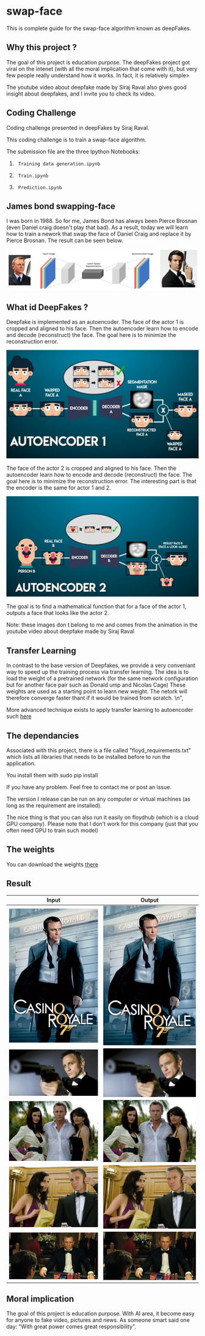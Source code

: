 # swap-face

This is complete guide for the swap-face algorithm known as deepFakes. 

## Why this project ?

The goal of this project is education purpose. The deepFakes project got viral on the intenet (with all the moral implication that come with it), but very few people really understand how it works. In fact, it is relatively simple>

The youtube video about deepfake made by Siraj Raval also gives good insight about deepfakes, and I invite you to check its video.

## Coding Challenge

Coding challenge presented in deepFakes by Siraj Raval.

This coding challenge is to train a swap-face algorithm.

The submission file are the three Ipython Notebooks: 

1.  	Training data generation.ipynb
2.  	Train.ipynb
3.      Prediction.ipynb

## James bond swapping-face

I was born in 1988. So for me, James Bond has always been Pierce Brosnan (even Daniel craig doesn't play that bad). As a result, today we will learn how to train a nework that swap the face of Daniel Craig and replace it by Pierce Brosnan. The result can be seen below.

![](image/jamesSwap.png?raw=true)

## What id DeepFakes ?

Deepfake is implemented as an autoencoder.
The face of the actor 1 is cropped and aligned to his face. Then the autoencoder learn how to encode and decode (reconstruct) the face. The goal here is to minimize the reconstruction error.

![](image/encoder1.JPG?raw=true)

The face of the actor 2 is cropped and aligned to his face. Then the autoencoder learn how to encode and decode (reconstruct) the face. The goal here is to minimize the reconstruction error. The interesting part is that the encoder is the same for actor 1 and 2.

![](image/encoder2.JPG?raw=true)

The goal is to find a mathematical function that for a face of the actor 1, outputs a face that looks like the actor 2.

Note: these images don t belong to me and comes from the animation in the youtube video about deepfake made by Siraj Raval

## Transfer Learning

In contrast to the base version of Deepfakes, we provide a very conveniant way to speed up the training process via transfer learning. The idea is to load the weight of a pretrained network (for the same network configuration but for another face pair such as Donald ump and Nicolas Cage) These weights are used as a starting point to learn new weight. The netork will therefore converge faster thant if it would be trained from scratch. \n",

More advanced technique exists to apply transfer learning to autoencoder such [here](https://www.ijcai.org/Proceedings/15/Papers/578.pdf)

## The dependancies

Associated with this project, there is a file called "floyd_requirements.txt" which lists all libraries that needs to be installed before to run the application.

You install them with sudo pip install <library name>

If you have any problem. Feel free to contact me or post an issue.

The version I release can be run on any computer or virtual machines (as long as the requirement are installed). 

The nice thing is that you can also run it easily on floydhub (which is a cloud GPU company). Please note that I don't work for this company (just that you often need GPU to train such model)

## The weights

You can download the weights [there](https://drive.google.com/file/d/1J1PgGZDCufCxZ6vEwHwnM7czAXjIliH5/view?usp=sharing)

## Result

Input            |  Output
:-------------------------:|:-------------------------:
![](/image/CR_2012.jpg?raw=true)  |  ![](/image/CR_2012_v2.jpg?raw=true)
![](/image/bond.jpg?raw=true)  |  ![](/image/bond_v2.jpg?raw=true)
![](/image/casino_royale_movie_image_james_bond__1_.jpg?raw=true)  |  ![](/image/casino_royale_movie_image_james_bond__1__v2.jpg?raw=true)
![](/image/Casino-Royale-Eva-Green-Daniel-Craig.jpg?raw=true)  |  ![](/image/Casino-Royale-Eva-Green-Daniel-Craig_v2.jpg?raw=true)
![](/image/james-bond-casino-royale.jpg?raw=true)  |  ![](/image/james-bond-casino-royale_v2.jpg?raw=true)

## Moral implication

The goal of this project is education purpose. With AI area, it become easy for anyone to fake video, pictures and news. As someone smart said one day: "With great power comes great responsibility".


